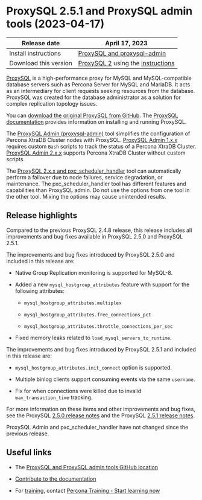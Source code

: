 # ProxySQL 2.5.1 and ProxySQL admin tools (2023-04-17)

| Release date | April 17, 2023 |
|---|---|
| Install instructions | [ProxySQL and proxysql-admin](https://docs.percona.com/proxysql/install-v2.html) |
| Download this version | [ProxySQL 2](https://www.percona.com/download-proxysql) using the [instructions](https://docs.percona.com/proxysql/where-to-download-proxysql.html)|

[ProxySQL](https://proxysql.com/) is a high-performance proxy for MySQL and MySQL-compatible database servers such as Percona Server for MySQL and MariaDB. It acts as an intermediary for client requests seeking resources from the database. ProxySQL was created for the database administrator as a solution for complex replication topology issues. 

You can [download the original ProxySQL from GitHub](https://github.com/sysown/proxysql/releases). The [ProxySQL documentation](https://proxysql.com/documentation/) provides information on installing and running ProxySQL. 

The [ProxySQL Admin (proxysql-admin)](proxysql-admin-tool-v2-config.md) tool simplifies the configuration of Percona XtraDB Cluster nodes with ProxySQL. [ProxySQL Admin 1.x.x](proxysql-v1.md) requires custom `Bash` scripts to track the status of a Percona XtraDB Cluster. [ProxySQL Admin 2.x.x](proxysql-admin-tool-functions.md) supports Percona XtraDB Cluster without custom scripts.

The [ProxySQL 2.x.x and pxc_scheduler_handler](psh-overview.md) tool can automatically perform a failover due to node failures, service degradation, or maintenance. The pxc_scheduler_handler tool has different features and capabilities than ProxySQL admin. Do not use the options from one tool in the other tool. Mixing the options may cause unintended results.

## Release highlights

Compared to the previous ProxySQL 2.4.8 release, this release includes all improvements and bug fixes available in ProxySQL 2.5.0 and ProxySQL 2.5.1.

The improvements and bug fixes introduced by ProxySQL 2.5.0 and included in this release are:

* Native Group Replication monitoring is supported for MySQL-8. 

* Added a new `mysql_hostgroup_attributes` feature with support for the following attributes:

    * `mysql_hostgroup_attributes.multiplex`

    * `mysql_hostgroup_attributes.free_connections_pct`

    * `mysql_hostgroup_attributes.throttle_connections_per_sec`

* Fixed memory leaks related to `load_mysql_servers_to_runtime`.

The improvements and bug fixes introduced by ProxySQL 2.5.1 and included in this release are:

* `mysql_hostgroup_attributes.init_connect` option is supported.

* Multiple binlog clients support consuming events via the same `username`.

* Fix for when connections were killed due to invalid `max_transaction_time` tracking.

For more information on these items and other improvements and bug fixes, see the ProxySQL [2.5.0 release notes](https://github.com/sysown/proxysql/releases/tag/v2.5.0) and the ProxySQL [2.5.1 release notes](https://github.com/sysown/proxysql/releases/tag/v2.5.1).

ProxySQL Admin and pxc_scheduler_handler have not changed since the previous release.

## Useful links

* The [ProxySQL and ProxySQL admin tools GitHub location](https://github.com/percona/proxysql-admin-tool)

* [Contribute to the documentation](https://github.com/percona/proxysql-admin-tool-doc/blob/main/contributing.md)

* For [training](https://www.percona.com/training), contact [Percona Training - Start learning now](https://learn.percona.com/contact-me)